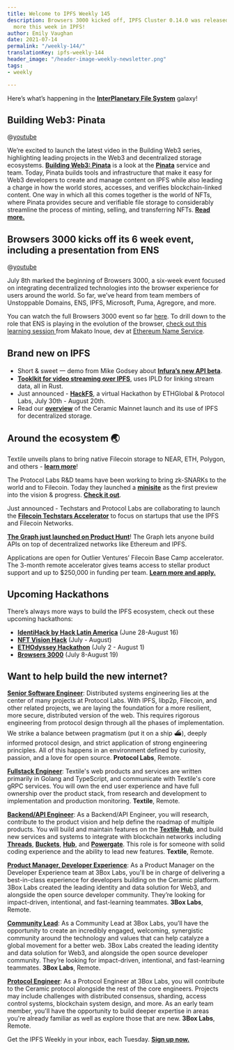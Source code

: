 ```yaml
---
title: Welcome to IPFS Weekly 145
description: Browsers 3000 kicked off, IPFS Cluster 0.14.0 was released, plus much
  more this week in IPFS!
author: Emily Vaughan
date: 2021-07-14
permalink: "/weekly-144/"
translationKey: ipfs-weekly-144
header_image: "/header-image-weekly-newsletter.png"
tags:
- weekly

---
```

Here’s what’s happening in the [**InterPlanetary File System**](https://ipfs.io/) galaxy!

## Building Web3: Pinata

@[youtube](29k2C1JXyg4)

We’re excited to launch the latest video in the Building Web3 series, highlighting leading projects in the Web3 and decentralized storage ecosystems. [**Building Web3: Pinata**](https://www.youtube.com/watch?v=29k2C1JXyg4) is a look at the [**Pinata**](https://pinata.cloud/) service and team. Today, Pinata builds tools and infrastructure that make it easy for Web3 developers to create and manage content on IPFS while also leading a charge in how the world stores, accesses, and verifies blockchain-linked content. One way in which all this comes together is the world of NFTs, where Pinata provides secure and verifiable file storage to considerably streamline the process of minting, selling, and transferring NFTs. [**Read more.**](https://blog.ipfs.io/2021-07-15-building-web-3-pinata/)

## Browsers 3000 kicks off its 6 week event, including a presentation from ENS

@[youtube](dARxOaRd6Mc)

July 8th marked the beginning of Browsers 3000, a six-week event focused on integrating decentralized technologies into the browser experience for users around the world. So far, we’ve heard from team members of Unstoppable Domains, ENS, IPFS, Microsoft, Puma, Agregore, and more.

You can watch the full Browsers 3000 event so far [here](https://www.youtube.com/watch?v=dARxOaRd6Mc). To drill down to the role that ENS is playing in the evolution of the browser, [check out this learning session ](https://www.youtube.com/watch?v=_QW3RLLJ-oI&list=PLuhRWgmPaHtR2MDeMaiUcsBmBqpIBqFEP&index=1)from Makato Inoue, dev at [Ethereum Name Service](https://ens.domains/).

## Brand new on IPFS

* Short & sweet 一 demo from Mike Godsey about [**Infura’s new API beta**](https://www.youtube.com/watch?v=mLEkACKx_sc).
* [**Tooklkit for video streaming over IPFS**](https://github.com/SionoiS/dit), uses IPLD for linking stream data, all in Rust.
* Just announced - [**HackFS**](https://fs.ethglobal.co/), a virtual Hackathon by ETHGlobal & Protocol Labs, July 30th - August 20th.
* Read our [**overview**](https://blog.ipfs.io/2021-07-13-ceramic-mainnet-launch/) of the Ceramic Mainnet launch and its use of IPFS for decentralized storage.

## Around the ecosystem 🌏

Textile unveils plans to bring native Filecoin storage to NEAR, ETH, Polygon, and others - [**learn more**](https://blog.textile.io/native-filecoin-storage-for-blockchains/)!

The Protocol Labs R&D teams have been working to bring zk-SNARKs to the world and to Filecoin. Today they launched a [**minisite**](https://research.protocol.ai/sites/snarks/) as the first preview into the vision & progress. [**Check it out**](https://filecoin.io/blog/posts/filecoin-zk-snarks-zero-knowledge-but-a-lot-of-zero-knowledge/).

Just announced - Techstars and Protocol Labs are collaborating to launch the [**Filecoin Techstars Accelerator**](https://www.techstars.com/accelerators/filecoin) to focus on startups that use the IPFS and Filecoin Networks.

[**The Graph just launched on Product Hunt**](https://www.producthunt.com/posts/the-graph)! The Graph lets anyone build APIs on top of decentralized networks like Ethereum and IPFS.

Applications are open for Outlier Ventures’ Filecoin Base Camp accelerator. The 3-month remote accelerator gives teams access to stellar product support and up to $250,000 in funding per team. [**Learn more and apply.**](https://outlierventures.io/base-camp/filecoin-base-camp/)

## Upcoming Hackathons

There’s always more ways to build the IPFS ecosystem, check out these upcoming hackathons:

* [**IdentiHack by Hack Latin America**](https://hacklatam.com/identihack-2021) (June 28-August 16)
* [**NFT Vision Hack**](https://www.nftvisionhack.com/) (July - August)
* [**ETHOdyssey Hackathon**](https://ethodyssey.devfolio.co/) (July 2 - August 1)
* [**Browsers 3000**](https://events.protocol.ai/2021/browsers3000) (July 8-August 19)

## Want to help build the new internet?

[**Senior Software Engineer**](https://jobs.lever.co/protocol/3490e571-4d47-487e-a47f-b02f08668290): Distributed systems engineering lies at the center of many projects at Protocol Labs. With IPFS, libp2p, Filecoin, and other related projects, we are laying the foundation for a more resilient, more secure, distributed version of the web. This requires rigorous engineering from protocol design through all the phases of implementation. We strike a balance between pragmatism (put it on a ship :ferry:), deeply informed protocol design, and strict application of strong engineering principles. All of this happens in an environment defined by curiosity, passion, and a love for open source. **Protocol Labs**, Remote.

[**Fullstack Engineer**](https://boards.greenhouse.io/textileio/jobs/4017984004): Textile's web products and services are written primarily in Golang and TypeScript, and communicate with Textile's core gRPC services. You will own the end user experience and have full ownership over the product stack, from research and development to implementation and production monitoring. **Textile**, Remote.

[**Backend/API Engineer**](https://boards.greenhouse.io/textileio/jobs/4017981004): As a Backend/API Engineer, you will research, contribute to the product vision and help define the roadmap of multiple products. You will build and maintain features on the [**Textile Hub**](https://github.com/textileio/textile), and build new services and systems to integrate with blockchain networks including [**Threads**](https://github.com/textileio/go-threads), [**Buckets**](https://github.com/textileio/go-buckets), [**Hub**](https://github.com/textileio/textile), and [**Powergate**](https://github.com/textileio/powergate). This role is for someone with solid coding experience and the ability to lead new features. **Textile**, Remote.

[**Product Manager, Developer Experience**](https://jobs.lever.co/3box/68e3cf44-5ee8-4b2a-b872-bca815bf5caf): As a Product Manager on the Developer Experience team at 3Box Labs, you'll be in charge of delivering a best-in-class experience for developers building on the Ceramic platform. 3Box Labs created the leading identity and data solution for Web3, and alongside the open source developer community. They’re looking for impact-driven, intentional, and fast-learning teammates. **3Box Labs**, Remote.

[**Community Lead**](https://jobs.lever.co/3box/cac4d9b2-4822-4c91-99b8-16c5d3dd75b6): As a Community Lead at 3Box Labs, you’ll have the opportunity to create an incredibly engaged, welcoming, synergistic community around the technology and values that can help catalyze a global movement for a better web. 3Box Labs created the leading identity and data solution for Web3, and alongside the open source developer community. They’re looking for impact-driven, intentional, and fast-learning teammates. **3Box Labs**, Remote.

[**Protocol Engineer**](https://jobs.lever.co/3box/c766b0f1-d0e2-4c54-928d-c09152a94074): As a Protocol Engineer at 3Box Labs, you will contribute to the Ceramic protocol alongside the rest of the core engineers. Projects may include challenges with distributed consensus, sharding, access control systems, blockchain system design, and more. As an early team member, you'll have the opportunity to build deeper expertise in areas you're already familiar as well as explore those that are new. **3Box Labs**, Remote.

Get the IPFS Weekly in your inbox, each Tuesday. [**Sign up now.**](https://ipfs.us4.list-manage.com/subscribe?u=25473244c7d18b897f5a1ff6b&id=cad54b2230)